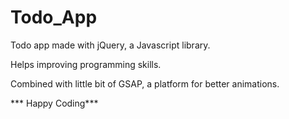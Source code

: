 # Todo_App
Todo app made with jQuery, a Javascript library. 

Helps improving programming skills. 

Combined with little bit of GSAP, a platform for better animations. 

*** Happy Coding***

